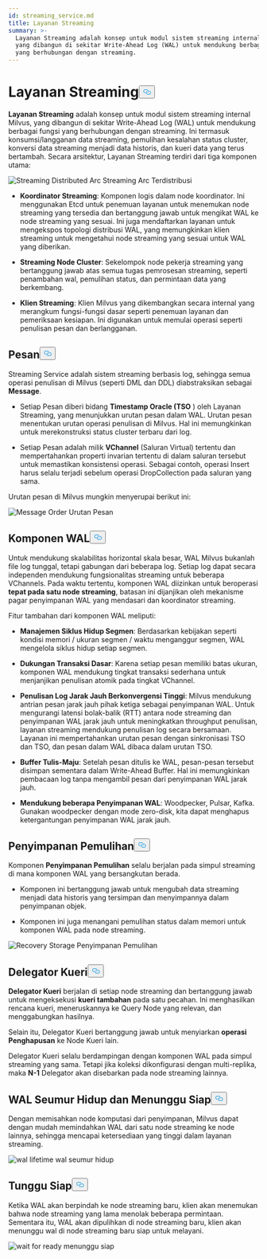 ```yaml
---
id: streaming_service.md
title: Layanan Streaming
summary: >-
  Layanan Streaming adalah konsep untuk modul sistem streaming internal Milvus,
  yang dibangun di sekitar Write-Ahead Log (WAL) untuk mendukung berbagai fungsi
  yang berhubungan dengan streaming.
---
```

<h1 id="Streaming-Service" class="common-anchor-header">Layanan Streaming<button data-href="#Streaming-Service" class="anchor-icon" translate="no">
      <svg translate="no"
        aria-hidden="true"
        focusable="false"
        height="20"
        version="1.1"
        viewBox="0 0 16 16"
        width="16"
      >
        <path
          fill="#0092E4"
          fill-rule="evenodd"
          d="M4 9h1v1H4c-1.5 0-3-1.69-3-3.5S2.55 3 4 3h4c1.45 0 3 1.69 3 3.5 0 1.41-.91 2.72-2 3.25V8.59c.58-.45 1-1.27 1-2.09C10 5.22 8.98 4 8 4H4c-.98 0-2 1.22-2 2.5S3 9 4 9zm9-3h-1v1h1c1 0 2 1.22 2 2.5S13.98 12 13 12H9c-.98 0-2-1.22-2-2.5 0-.83.42-1.64 1-2.09V6.25c-1.09.53-2 1.84-2 3.25C6 11.31 7.55 13 9 13h4c1.45 0 3-1.69 3-3.5S14.5 6 13 6z"
        ></path>
      </svg>
    </button></h1><p><strong>Layanan Streaming</strong> adalah konsep untuk modul sistem streaming internal Milvus, yang dibangun di sekitar Write-Ahead Log (WAL) untuk mendukung berbagai fungsi yang berhubungan dengan streaming. Ini termasuk konsumsi/langganan data streaming, pemulihan kesalahan status cluster, konversi data streaming menjadi data historis, dan kueri data yang terus bertambah. Secara arsitektur, Layanan Streaming terdiri dari tiga komponen utama:</p>
<p>
  
   <span class="img-wrapper"> <img translate="no" src="/docs/v2.6.x/assets/streaming_distributed_arch.png" alt="Streaming Distributed Arc" class="doc-image" id="streaming-distributed-arc" />
   </span> <span class="img-wrapper"> <span>Streaming Arc Terdistribusi</span> </span></p>
<ul>
<li><p><strong>Koordinator Streaming</strong>: Komponen logis dalam node koordinator. Ini menggunakan Etcd untuk penemuan layanan untuk menemukan node streaming yang tersedia dan bertanggung jawab untuk mengikat WAL ke node streaming yang sesuai. Ini juga mendaftarkan layanan untuk mengekspos topologi distribusi WAL, yang memungkinkan klien streaming untuk mengetahui node streaming yang sesuai untuk WAL yang diberikan.</p></li>
<li><p><strong>Streaming Node Cluster</strong>: Sekelompok node pekerja streaming yang bertanggung jawab atas semua tugas pemrosesan streaming, seperti penambahan wal, pemulihan status, dan permintaan data yang berkembang.</p></li>
<li><p><strong>Klien Streaming</strong>: Klien Milvus yang dikembangkan secara internal yang merangkum fungsi-fungsi dasar seperti penemuan layanan dan pemeriksaan kesiapan. Ini digunakan untuk memulai operasi seperti penulisan pesan dan berlangganan.</p></li>
</ul>
<h2 id="Message" class="common-anchor-header">Pesan<button data-href="#Message" class="anchor-icon" translate="no">
      <svg translate="no"
        aria-hidden="true"
        focusable="false"
        height="20"
        version="1.1"
        viewBox="0 0 16 16"
        width="16"
      >
        <path
          fill="#0092E4"
          fill-rule="evenodd"
          d="M4 9h1v1H4c-1.5 0-3-1.69-3-3.5S2.55 3 4 3h4c1.45 0 3 1.69 3 3.5 0 1.41-.91 2.72-2 3.25V8.59c.58-.45 1-1.27 1-2.09C10 5.22 8.98 4 8 4H4c-.98 0-2 1.22-2 2.5S3 9 4 9zm9-3h-1v1h1c1 0 2 1.22 2 2.5S13.98 12 13 12H9c-.98 0-2-1.22-2-2.5 0-.83.42-1.64 1-2.09V6.25c-1.09.53-2 1.84-2 3.25C6 11.31 7.55 13 9 13h4c1.45 0 3-1.69 3-3.5S14.5 6 13 6z"
        ></path>
      </svg>
    </button></h2><p>Streaming Service adalah sistem streaming berbasis log, sehingga semua operasi penulisan di Milvus (seperti DML dan DDL) diabstraksikan sebagai <strong>Message</strong>.</p>
<ul>
<li><p>Setiap Pesan diberi bidang <strong>Timestamp Oracle (TSO</strong> ) oleh Layanan Streaming, yang menunjukkan urutan pesan dalam WAL. Urutan pesan menentukan urutan operasi penulisan di Milvus. Hal ini memungkinkan untuk merekonstruksi status cluster terbaru dari log.</p></li>
<li><p>Setiap Pesan adalah milik <strong>VChannel</strong> (Saluran Virtual) tertentu dan mempertahankan properti invarian tertentu di dalam saluran tersebut untuk memastikan konsistensi operasi. Sebagai contoh, operasi Insert harus selalu terjadi sebelum operasi DropCollection pada saluran yang sama.</p></li>
</ul>
<p>Urutan pesan di Milvus mungkin menyerupai berikut ini:</p>
<p>
  
   <span class="img-wrapper"> <img translate="no" src="/docs/v2.6.x/assets/message_order.png" alt="Message Order" class="doc-image" id="message-order" />
   </span> <span class="img-wrapper"> <span>Urutan Pesan</span> </span></p>
<h2 id="WAL-Component" class="common-anchor-header">Komponen WAL<button data-href="#WAL-Component" class="anchor-icon" translate="no">
      <svg translate="no"
        aria-hidden="true"
        focusable="false"
        height="20"
        version="1.1"
        viewBox="0 0 16 16"
        width="16"
      >
        <path
          fill="#0092E4"
          fill-rule="evenodd"
          d="M4 9h1v1H4c-1.5 0-3-1.69-3-3.5S2.55 3 4 3h4c1.45 0 3 1.69 3 3.5 0 1.41-.91 2.72-2 3.25V8.59c.58-.45 1-1.27 1-2.09C10 5.22 8.98 4 8 4H4c-.98 0-2 1.22-2 2.5S3 9 4 9zm9-3h-1v1h1c1 0 2 1.22 2 2.5S13.98 12 13 12H9c-.98 0-2-1.22-2-2.5 0-.83.42-1.64 1-2.09V6.25c-1.09.53-2 1.84-2 3.25C6 11.31 7.55 13 9 13h4c1.45 0 3-1.69 3-3.5S14.5 6 13 6z"
        ></path>
      </svg>
    </button></h2><p>Untuk mendukung skalabilitas horizontal skala besar, WAL Milvus bukanlah file log tunggal, tetapi gabungan dari beberapa log. Setiap log dapat secara independen mendukung fungsionalitas streaming untuk beberapa VChannels. Pada waktu tertentu, komponen WAL diizinkan untuk beroperasi <strong>tepat pada satu node streaming</strong>, batasan ini dijanjikan oleh mekanisme pagar penyimpanan WAL yang mendasari dan koordinator streaming.</p>
<p>Fitur tambahan dari komponen WAL meliputi:</p>
<ul>
<li><p><strong>Manajemen Siklus Hidup Segmen</strong>: Berdasarkan kebijakan seperti kondisi memori / ukuran segmen / waktu menganggur segmen, WAL mengelola siklus hidup setiap segmen.</p></li>
<li><p><strong>Dukungan Transaksi Dasar</strong>: Karena setiap pesan memiliki batas ukuran, komponen WAL mendukung tingkat transaksi sederhana untuk menjanjikan penulisan atomik pada tingkat VChannel.</p></li>
<li><p><strong>Penulisan Log Jarak Jauh Berkonvergensi Tinggi</strong>: Milvus mendukung antrian pesan jarak jauh pihak ketiga sebagai penyimpanan WAL. Untuk mengurangi latensi bolak-balik (RTT) antara node streaming dan penyimpanan WAL jarak jauh untuk meningkatkan throughput penulisan, layanan streaming mendukung penulisan log secara bersamaan. Layanan ini mempertahankan urutan pesan dengan sinkronisasi TSO dan TSO, dan pesan dalam WAL dibaca dalam urutan TSO.</p></li>
<li><p><strong>Buffer Tulis-Maju</strong>: Setelah pesan ditulis ke WAL, pesan-pesan tersebut disimpan sementara dalam Write-Ahead Buffer. Hal ini memungkinkan pembacaan log tanpa mengambil pesan dari penyimpanan WAL jarak jauh.</p></li>
<li><p><strong>Mendukung beberapa Penyimpanan WAL</strong>: Woodpecker, Pulsar, Kafka. Gunakan woodpecker dengan mode zero-disk, kita dapat menghapus ketergantungan penyimpanan WAL jarak jauh.</p></li>
</ul>
<h2 id="Recovery-Storage" class="common-anchor-header">Penyimpanan Pemulihan<button data-href="#Recovery-Storage" class="anchor-icon" translate="no">
      <svg translate="no"
        aria-hidden="true"
        focusable="false"
        height="20"
        version="1.1"
        viewBox="0 0 16 16"
        width="16"
      >
        <path
          fill="#0092E4"
          fill-rule="evenodd"
          d="M4 9h1v1H4c-1.5 0-3-1.69-3-3.5S2.55 3 4 3h4c1.45 0 3 1.69 3 3.5 0 1.41-.91 2.72-2 3.25V8.59c.58-.45 1-1.27 1-2.09C10 5.22 8.98 4 8 4H4c-.98 0-2 1.22-2 2.5S3 9 4 9zm9-3h-1v1h1c1 0 2 1.22 2 2.5S13.98 12 13 12H9c-.98 0-2-1.22-2-2.5 0-.83.42-1.64 1-2.09V6.25c-1.09.53-2 1.84-2 3.25C6 11.31 7.55 13 9 13h4c1.45 0 3-1.69 3-3.5S14.5 6 13 6z"
        ></path>
      </svg>
    </button></h2><p>Komponen <strong>Penyimpanan Pemulihan</strong> selalu berjalan pada simpul streaming di mana komponen WAL yang bersangkutan berada.</p>
<ul>
<li><p>Komponen ini bertanggung jawab untuk mengubah data streaming menjadi data historis yang tersimpan dan menyimpannya dalam penyimpanan objek.</p></li>
<li><p>Komponen ini juga menangani pemulihan status dalam memori untuk komponen WAL pada node streaming.</p></li>
</ul>
<p>
  
   <span class="img-wrapper"> <img translate="no" src="/docs/v2.6.x/assets/recovery_storage.png" alt="Recovery Storage" class="doc-image" id="recovery-storage" />
   </span> <span class="img-wrapper"> <span>Penyimpanan Pemulihan</span> </span></p>
<h2 id="Query-Delegator" class="common-anchor-header">Delegator Kueri<button data-href="#Query-Delegator" class="anchor-icon" translate="no">
      <svg translate="no"
        aria-hidden="true"
        focusable="false"
        height="20"
        version="1.1"
        viewBox="0 0 16 16"
        width="16"
      >
        <path
          fill="#0092E4"
          fill-rule="evenodd"
          d="M4 9h1v1H4c-1.5 0-3-1.69-3-3.5S2.55 3 4 3h4c1.45 0 3 1.69 3 3.5 0 1.41-.91 2.72-2 3.25V8.59c.58-.45 1-1.27 1-2.09C10 5.22 8.98 4 8 4H4c-.98 0-2 1.22-2 2.5S3 9 4 9zm9-3h-1v1h1c1 0 2 1.22 2 2.5S13.98 12 13 12H9c-.98 0-2-1.22-2-2.5 0-.83.42-1.64 1-2.09V6.25c-1.09.53-2 1.84-2 3.25C6 11.31 7.55 13 9 13h4c1.45 0 3-1.69 3-3.5S14.5 6 13 6z"
        ></path>
      </svg>
    </button></h2><p><strong>Delegator Kueri</strong> berjalan di setiap node streaming dan bertanggung jawab untuk mengeksekusi <strong>kueri tambahan</strong> pada satu pecahan. Ini menghasilkan rencana kueri, meneruskannya ke Query Node yang relevan, dan menggabungkan hasilnya.</p>
<p>Selain itu, Delegator Kueri bertanggung jawab untuk menyiarkan <strong>operasi Penghapusan</strong> ke Node Kueri lain.</p>
<p>Delegator Kueri selalu berdampingan dengan komponen WAL pada simpul streaming yang sama. Tetapi jika koleksi dikonfigurasi dengan multi-replika, maka <strong>N-1</strong> Delegator akan disebarkan pada node streaming lainnya.</p>
<h2 id="WAL-Lifetime-and-Wait-for-Ready" class="common-anchor-header">WAL Seumur Hidup dan Menunggu Siap<button data-href="#WAL-Lifetime-and-Wait-for-Ready" class="anchor-icon" translate="no">
      <svg translate="no"
        aria-hidden="true"
        focusable="false"
        height="20"
        version="1.1"
        viewBox="0 0 16 16"
        width="16"
      >
        <path
          fill="#0092E4"
          fill-rule="evenodd"
          d="M4 9h1v1H4c-1.5 0-3-1.69-3-3.5S2.55 3 4 3h4c1.45 0 3 1.69 3 3.5 0 1.41-.91 2.72-2 3.25V8.59c.58-.45 1-1.27 1-2.09C10 5.22 8.98 4 8 4H4c-.98 0-2 1.22-2 2.5S3 9 4 9zm9-3h-1v1h1c1 0 2 1.22 2 2.5S13.98 12 13 12H9c-.98 0-2-1.22-2-2.5 0-.83.42-1.64 1-2.09V6.25c-1.09.53-2 1.84-2 3.25C6 11.31 7.55 13 9 13h4c1.45 0 3-1.69 3-3.5S14.5 6 13 6z"
        ></path>
      </svg>
    </button></h2><p>Dengan memisahkan node komputasi dari penyimpanan, Milvus dapat dengan mudah memindahkan WAL dari satu node streaming ke node lainnya, sehingga mencapai ketersediaan yang tinggi dalam layanan streaming.</p>
<p>
  
   <span class="img-wrapper"> <img translate="no" src="/docs/v2.6.x/assets/wal_lifetime.png" alt="wal lifetime" class="doc-image" id="wal-lifetime" />
   </span> <span class="img-wrapper"> <span>wal seumur hidup</span> </span></p>
<h2 id="Wait-for-Ready" class="common-anchor-header">Tunggu Siap<button data-href="#Wait-for-Ready" class="anchor-icon" translate="no">
      <svg translate="no"
        aria-hidden="true"
        focusable="false"
        height="20"
        version="1.1"
        viewBox="0 0 16 16"
        width="16"
      >
        <path
          fill="#0092E4"
          fill-rule="evenodd"
          d="M4 9h1v1H4c-1.5 0-3-1.69-3-3.5S2.55 3 4 3h4c1.45 0 3 1.69 3 3.5 0 1.41-.91 2.72-2 3.25V8.59c.58-.45 1-1.27 1-2.09C10 5.22 8.98 4 8 4H4c-.98 0-2 1.22-2 2.5S3 9 4 9zm9-3h-1v1h1c1 0 2 1.22 2 2.5S13.98 12 13 12H9c-.98 0-2-1.22-2-2.5 0-.83.42-1.64 1-2.09V6.25c-1.09.53-2 1.84-2 3.25C6 11.31 7.55 13 9 13h4c1.45 0 3-1.69 3-3.5S14.5 6 13 6z"
        ></path>
      </svg>
    </button></h2><p>Ketika WAL akan berpindah ke node streaming baru, klien akan menemukan bahwa node streaming yang lama menolak beberapa permintaan. Sementara itu, WAL akan dipulihkan di node streaming baru, klien akan menunggu wal di node streaming baru siap untuk melayani.</p>
<p>
  
   <span class="img-wrapper"> <img translate="no" src="/docs/v2.6.x/assets/streaming_wait_for_ready.png" alt="wait for ready" class="doc-image" id="wait-for-ready" />
   </span> <span class="img-wrapper"> <span>menunggu siap</span> </span></p>

